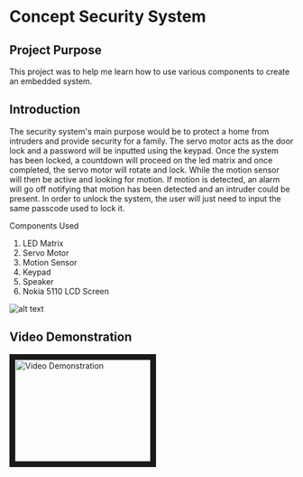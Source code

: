 # Concept Security System
## Project Purpose
This project was to help me learn how to use various components to create an embedded system.  

## Introduction
The security system's main purpose would be to protect a home from intruders and provide security for a family.  The servo motor acts as the door lock and a password will be inputted using the keypad. Once the system has been locked, a countdown will proceed on the led matrix and once completed, the servo motor will rotate and lock. While the motion sensor will then be active and looking for motion. If motion is detected, an alarm will go off notifying that motion has been detected and an intruder could be present. In order to unlock the system, the user will just need to input the same passcode used to lock it.

Components Used
1. LED Matrix
2. Servo Motor
3. Motion Sensor
4. Keypad
5. Speaker
6. Nokia 5110 LCD Screen

![alt text][logo]

[logo]: images/IMG_0232.JPG "Project Layout"


## Video Demonstration
<a href="http://www.youtube.com/watch?feature=player_embedded&v=m3AJvakZJk8
" target="_blank"><img src="http://img.youtube.com/vi/m3AJvakZJk8/0.jpg" 
alt="Video Demonstration" width="240" height="180" border="10" /></a>
